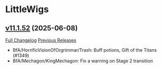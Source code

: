 # LittleWigs

## [v11.1.52](https://github.com/BigWigsMods/LittleWigs/tree/v11.1.52) (2025-06-08)
[Full Changelog](https://github.com/BigWigsMods/LittleWigs/compare/v11.1.51...v11.1.52) [Previous Releases](https://github.com/BigWigsMods/LittleWigs/releases)

- BfA/HorrificVisionOfOrgrimmar/Trash: Buff potions, Gift of the Titans (#1349)  
- BfA/Mechagon/KingMechagon: Fix a warning on Stage 2 transition  
